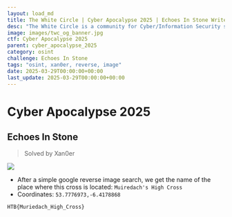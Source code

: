 ```yaml
---
layout: load_md
title: The White Circle | Cyber Apocalypse 2025 | Echoes In Stone Writeup
desc: "The White Circle is a community for Cyber/Information Security students, enthusiasts and professionals. You can discuss anything related to Security, share your knowledge with others, get help when you need it and proceed further in your journey with amazing people from all over the world."
image: images/twc_og_banner.jpg
ctf: Cyber Apocalypse 2025
parent: cyber_apocalypse_2025
category: osint
challenge: Echoes In Stone
tags: "osint, xan0er, reverse, image"
date: 2025-03-29T00:00:00+00:00
last_update: 2025-03-29T00:00:00+00:00
---
```


<h1 class="heading card-title white-text">Cyber Apocalypse 2025</h1>


## Echoes In Stone
> Solved by Xan0er


![](https://i.imgur.com/UDj7dr7.jpeg)



- After a simple google reverse image search, we get the name of the place where this cross is located: `Muiredach's High Cross`
- Coordinates: `53.7776973,-6.4178868`

```
HTB{Muriedach_High_Cross}
```

